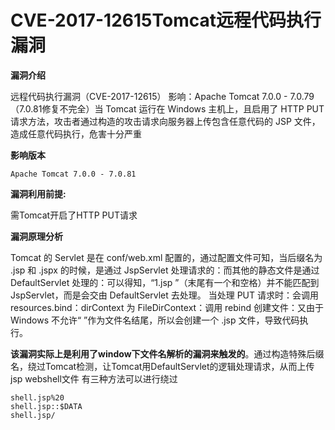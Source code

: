 # CVE-2017-12615Tomcat远程代码执行漏洞

**漏洞介绍**

远程代码执行漏洞（CVE-2017-12615） 影响：Apache Tomcat 7.0.0 - 7.0.79（7.0.81修复不完全）当 Tomcat 运行在 Windows  主机上，且启用了 HTTP PUT 请求方法，攻击者通过构造的攻击请求向服务器上传包含任意代码的 JSP 文件，造成任意代码执行，危害十分严重

**影响版本**

 `Apache Tomcat 7.0.0 - 7.0.81`

**漏洞利用前提:**

 需Tomcat开启了HTTP PUT请求

**漏洞原理分析**

Tomcat 的 Servlet 是在 conf/web.xml 配置的，通过配置文件可知，当后缀名为 .jsp 和 .jspx 的时候，是通过  JspServlet 处理请求的：而其他的静态文件是通过 DefaultServlet 处理的：可以得知，“1.jsp  ”（末尾有一个和空格）并不能匹配到JspServlet，而是会交由 DefaultServlet 去处理。
当处理 PUT 请求时：会调用 resources.bind：dirContext 为 FileDirContext：调用 rebind 创建文件：又由于 Windows 不允许“ ”作为文件名结尾，所以会创建一个 .jsp 文件，导致代码执行。

**该漏洞实际上是利用了window下文件名解析的漏洞来触发的**。通过构造特殊后缀名，绕过Tomcat检测，让Tomcat用DefaultServlet的逻辑处理请求，从而上传jsp webshell文件
有三种方法可以进行绕过

```
shell.jsp%20
shell.jsp::$DATA
shell.jsp/
```
